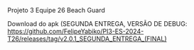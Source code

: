 Projeto 3 Equipe 26
Beach Guard

Download do apk (SEGUNDA ENTREGA, VERSÃO DE DEBUG:
https://github.com/FelipeYabiko/PI3-ES-2024-T26/releases/tag/v2.0.1_SEGUNDA_ENTREGA_(FINAL)
